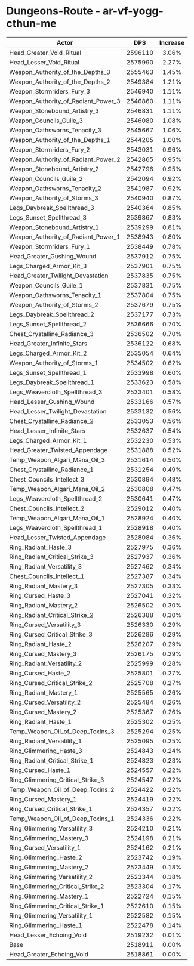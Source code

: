 # Dungeons-Route - ar-vf-yogg-cthun-me
| Actor | DPS | Increase |
|---|:---:|:---:|
|Head_Greater_Void_Ritual|2596110|3.06%|
|Head_Lesser_Void_Ritual|2575990|2.27%|
|Weapon_Authority_of_the_Depths_3|2555463|1.45%|
|Weapon_Authority_of_the_Depths_2|2549384|1.21%|
|Weapon_Stormriders_Fury_3|2546940|1.11%|
|Weapon_Authority_of_Radiant_Power_3|2546860|1.11%|
|Weapon_Stonebound_Artistry_3|2546831|1.11%|
|Weapon_Councils_Guile_3|2546080|1.08%|
|Weapon_Oathsworns_Tenacity_3|2545667|1.06%|
|Weapon_Authority_of_the_Depths_1|2544205|1.00%|
|Weapon_Stormriders_Fury_2|2543031|0.96%|
|Weapon_Authority_of_Radiant_Power_2|2542865|0.95%|
|Weapon_Stonebound_Artistry_2|2542796|0.95%|
|Weapon_Councils_Guile_2|2542094|0.92%|
|Weapon_Oathsworns_Tenacity_2|2541987|0.92%|
|Weapon_Authority_of_Storms_3|2540940|0.87%|
|Legs_Daybreak_Spellthread_3|2540364|0.85%|
|Legs_Sunset_Spellthread_3|2539867|0.83%|
|Weapon_Stonebound_Artistry_1|2539299|0.81%|
|Weapon_Authority_of_Radiant_Power_1|2538943|0.80%|
|Weapon_Stormriders_Fury_1|2538449|0.78%|
|Head_Greater_Gushing_Wound|2537912|0.75%|
|Legs_Charged_Armor_Kit_3|2537901|0.75%|
|Head_Greater_Twilight_Devastation|2537835|0.75%|
|Weapon_Councils_Guile_1|2537831|0.75%|
|Weapon_Oathsworns_Tenacity_1|2537804|0.75%|
|Weapon_Authority_of_Storms_2|2537679|0.75%|
|Legs_Daybreak_Spellthread_2|2537177|0.73%|
|Legs_Sunset_Spellthread_2|2536666|0.70%|
|Chest_Crystalline_Radiance_3|2536502|0.70%|
|Head_Greater_Infinite_Stars|2536122|0.68%|
|Legs_Charged_Armor_Kit_2|2535054|0.64%|
|Weapon_Authority_of_Storms_1|2534502|0.62%|
|Legs_Sunset_Spellthread_1|2533998|0.60%|
|Legs_Daybreak_Spellthread_1|2533623|0.58%|
|Legs_Weavercloth_Spellthread_3|2533401|0.58%|
|Head_Lesser_Gushing_Wound|2533166|0.57%|
|Head_Lesser_Twilight_Devastation|2533132|0.56%|
|Chest_Crystalline_Radiance_2|2533053|0.56%|
|Head_Lesser_Infinite_Stars|2532637|0.54%|
|Legs_Charged_Armor_Kit_1|2532230|0.53%|
|Head_Greater_Twisted_Appendage|2531888|0.52%|
|Temp_Weapon_Algari_Mana_Oil_3|2531614|0.50%|
|Chest_Crystalline_Radiance_1|2531254|0.49%|
|Chest_Councils_Intellect_3|2530894|0.48%|
|Temp_Weapon_Algari_Mana_Oil_2|2530808|0.47%|
|Legs_Weavercloth_Spellthread_2|2530641|0.47%|
|Chest_Councils_Intellect_2|2529012|0.40%|
|Temp_Weapon_Algari_Mana_Oil_1|2528924|0.40%|
|Legs_Weavercloth_Spellthread_1|2528918|0.40%|
|Head_Lesser_Twisted_Appendage|2528084|0.36%|
|Ring_Radiant_Haste_3|2527975|0.36%|
|Ring_Radiant_Critical_Strike_3|2527937|0.36%|
|Ring_Radiant_Versatility_3|2527462|0.34%|
|Chest_Councils_Intellect_1|2527387|0.34%|
|Ring_Radiant_Mastery_3|2527305|0.33%|
|Ring_Cursed_Haste_3|2527041|0.32%|
|Ring_Radiant_Mastery_2|2526502|0.30%|
|Ring_Radiant_Critical_Strike_2|2526388|0.30%|
|Ring_Cursed_Versatility_3|2526330|0.29%|
|Ring_Cursed_Critical_Strike_3|2526286|0.29%|
|Ring_Radiant_Haste_2|2526207|0.29%|
|Ring_Cursed_Mastery_3|2526175|0.29%|
|Ring_Radiant_Versatility_2|2525999|0.28%|
|Ring_Cursed_Haste_2|2525801|0.27%|
|Ring_Cursed_Critical_Strike_2|2525708|0.27%|
|Ring_Radiant_Mastery_1|2525565|0.26%|
|Ring_Cursed_Versatility_2|2525484|0.26%|
|Ring_Cursed_Mastery_2|2525367|0.26%|
|Ring_Radiant_Haste_1|2525302|0.25%|
|Temp_Weapon_Oil_of_Deep_Toxins_3|2525294|0.25%|
|Ring_Radiant_Versatility_1|2525095|0.25%|
|Ring_Glimmering_Haste_3|2524843|0.24%|
|Ring_Radiant_Critical_Strike_1|2524823|0.23%|
|Ring_Cursed_Haste_1|2524557|0.22%|
|Ring_Glimmering_Critical_Strike_3|2524547|0.22%|
|Temp_Weapon_Oil_of_Deep_Toxins_2|2524422|0.22%|
|Ring_Cursed_Mastery_1|2524419|0.22%|
|Ring_Cursed_Critical_Strike_1|2524357|0.22%|
|Temp_Weapon_Oil_of_Deep_Toxins_1|2524336|0.22%|
|Ring_Glimmering_Versatility_3|2524210|0.21%|
|Ring_Glimmering_Mastery_3|2524198|0.21%|
|Ring_Cursed_Versatility_1|2524162|0.21%|
|Ring_Glimmering_Haste_2|2523742|0.19%|
|Ring_Glimmering_Mastery_2|2523449|0.18%|
|Ring_Glimmering_Versatility_2|2523344|0.18%|
|Ring_Glimmering_Critical_Strike_2|2523304|0.17%|
|Ring_Glimmering_Mastery_1|2522724|0.15%|
|Ring_Glimmering_Critical_Strike_1|2522610|0.15%|
|Ring_Glimmering_Versatility_1|2522582|0.15%|
|Ring_Glimmering_Haste_1|2522478|0.14%|
|Head_Lesser_Echoing_Void|2519232|0.01%|
|Base|2518911|0.00%|
|Head_Greater_Echoing_Void|2518861|0.00%|
